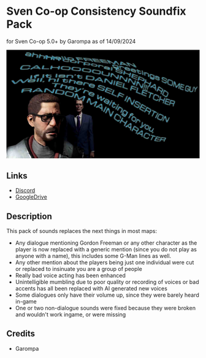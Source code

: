 # Sven Co-op Consistency Soundfix Pack
for Sven Co-op 5.0+ by Garompa as of 14/09/2024

![soundfixes](https://github.com/GarompaEstomper/Sven_Sound_Fixes_pack/blob/main/soundfixes.jpg)

## Links

- [Discord](https://discord.com/channels/170051548284583937/1308549934311542854)
- [GoogleDrive](https://drive.google.com/file/d/1KADgSvjjHHQiBg-Tpfxg9s-xMYO4ZpnQ/view?usp=sharing)

## Description

This pack of sounds replaces the next things in most maps:

* Any dialogue mentioning Gordon Freeman or any other character as the player is now replaced with a generic mention (since you do not play as anyone with a name), this includes some G-Man lines as well.
* Any other mention about the players being just one individual were cut or replaced to insinuate you are a group of people
* Really bad voice acting has been enhanced
* Unintelligible mumbling due to poor quality or recording of voices or bad accents has all been replaced with AI generated new voices
* Some dialogues only have their volume up, since they were barely heard in-game
* One or two non-dialogue sounds were fixed because they were broken and wouldn't work ingame, or were missing


## Credits

* Garompa
